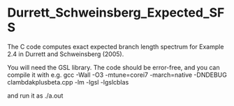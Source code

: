 # Durrett_Schweinsberg_Expected_SFS

The C code computes exact expected branch length spectrum for 
Example 2.4 in Durrett and Schweinsberg (2005). 

You will need the GSL library. The code should be error-free, and you can compile it with e.g.
 gcc -Wall -O3 -mtune=corei7 -march=native -DNDEBUG clambdakplusbeta.cpp -lm -lgsl -lgslcblas

and  run it as 
./a.out <sample size>  <c parameter>
